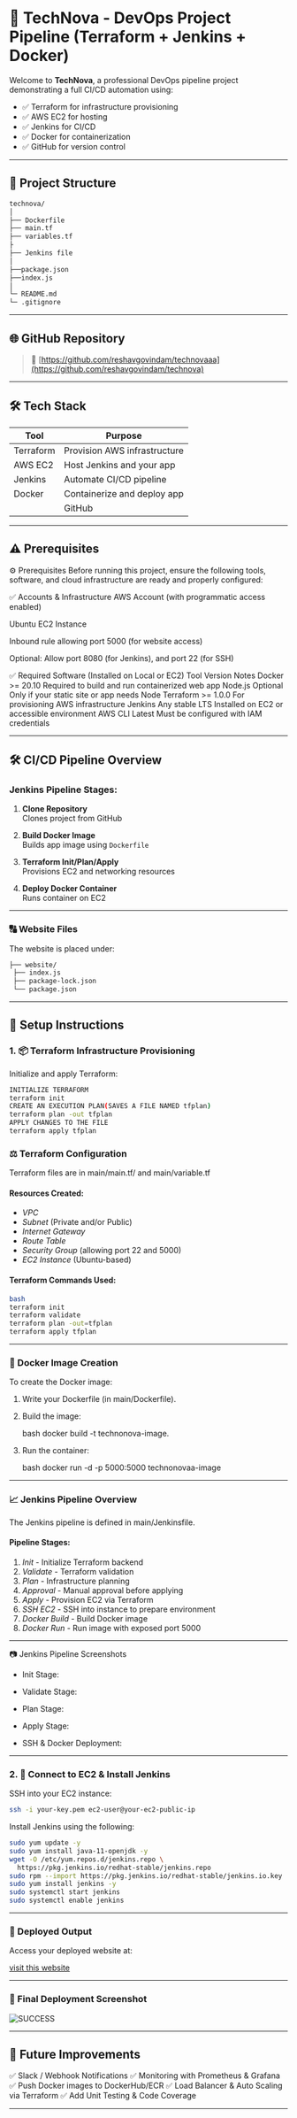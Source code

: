 # 🚀 TechNova - DevOps Project Pipeline (Terraform + Jenkins + Docker)

Welcome to **TechNova**, a professional DevOps pipeline project demonstrating a full CI/CD automation using:

- ✅ Terraform for infrastructure provisioning
- ✅ AWS EC2 for hosting
- ✅ Jenkins for CI/CD
- ✅ Docker for containerization
- ✅ GitHub for version control

---

## 📁 Project Structure

```bash
technova/
│
├── Dockerfile
├── main.tf
├── variables.tf
├
├── Jenkins file
│   
├──package.json           
├──index.js
│   
└─ README.md
└─ .gitignore


```

---

## 🌐 GitHub Repository

> 🔗 [https://github.com/reshavgovindam/technovaaa](https://github.com/reshavgovindam/technova)

---

## 🛠️ Tech Stack

| Tool        | Purpose                            |
|-------------|-------------------------------------|
| Terraform   | Provision AWS infrastructure        |
| AWS EC2     | Host Jenkins and your app           |
| Jenkins     | Automate CI/CD pipeline             |
| Docker      | Containerize and deploy app         |
| |GitHub     | Version control & repo hosting      | 


---
## ⚠️ Prerequisites

⚙️ Prerequisites
Before running this project, ensure the following tools, software, and cloud infrastructure are ready and properly configured:

✅ Accounts & Infrastructure
AWS Account (with programmatic access enabled)

Ubuntu EC2 Instance

Inbound rule allowing port 5000 (for website access)

Optional: Allow port 8080 (for Jenkins), and port 22 (for SSH)

✅ Required Software (Installed on Local or EC2)
Tool	Version	Notes
Docker	>= 20.10	Required to build and run containerized web app
Node.js	Optional	Only if your static site or app needs Node
Terraform	>= 1.0.0	For provisioning AWS infrastructure
Jenkins	Any stable LTS	Installed on EC2 or accessible environment
AWS CLI	Latest	Must be configured with IAM credentials

---
## 🛠️ CI/CD Pipeline Overview

### Jenkins Pipeline Stages:

1. **Clone Repository**  
   Clones project from GitHub

2. **Build Docker Image**  
   Builds app image using `Dockerfile`

3. **Terraform Init/Plan/Apply**  
   Provisions EC2 and networking resources

4. **Deploy Docker Container**  
   Runs container on EC2
---
### 🔠 Website Files

The  website is placed under:

```bash
├── website/
 ├── index.js
 ├── package-lock.json
 └── package.json
```
---
## 🔧 Setup Instructions

### 1. 📦 Terraform Infrastructure Provisioning

Initialize and apply Terraform:

```bash
INITIALIZE TERRAFORM
terraform init
CREATE AN EXECUTION PLAN(SAVES A FILE NAMED tfplan)
terraform plan -out tfplan
APPLY CHANGES TO THE FILE
terraform apply tfplan
```
### ⚖ Terraform Configuration

Terraform files are in main/main.tf/ and main/variable.tf

#### Resources Created:

* *VPC*
* *Subnet* (Private and/or Public)
* *Internet Gateway*
* *Route Table*
* *Security Group* (allowing port 22 and 5000)
* *EC2 Instance* (Ubuntu-based)

#### Terraform Commands Used:
```bash
bash
terraform init
terraform validate
terraform plan -out=tfplan
terraform apply tfplan


```
---
### 🚀 Docker Image Creation

To create the Docker image:

1. Write your Dockerfile (in main/Dockerfile).
2. Build the image:

   bash
   docker build -t technonova-image.
   
3. Run the container:

   bash
   docker run -d -p 5000:5000 technonovaa-image
---




### 📈 Jenkins Pipeline Overview

The Jenkins pipeline is defined in main/Jenkinsfile.

#### Pipeline Stages:

1. *Init* - Initialize Terraform backend
2. *Validate* - Terraform validation
3. *Plan* - Infrastructure planning
4. *Approval* - Manual approval before applying
5. *Apply* - Provision EC2 via Terraform
6. *SSH EC2* - SSH into instance to prepare environment
7. *Docker Build* - Build Docker image
8. *Docker Run* - Run image with exposed port 5000

---
📷 Jenkins Pipeline Screenshots

* Init Stage:
   

* Validate Stage:

  

* Plan Stage:

  

* Apply Stage:

  

* SSH & Docker Deployment:

  

---








### 2. 🔑 Connect to EC2 & Install Jenkins

SSH into your EC2 instance:

```bash
ssh -i your-key.pem ec2-user@your-ec2-public-ip
```

Install Jenkins using the following:

```bash
sudo yum update -y
sudo yum install java-11-openjdk -y
wget -O /etc/yum.repos.d/jenkins.repo \
  https://pkg.jenkins.io/redhat-stable/jenkins.repo
sudo rpm --import https://pkg.jenkins.io/redhat-stable/jenkins.io.key
sudo yum install jenkins -y
sudo systemctl start jenkins
sudo systemctl enable jenkins
```




---

### 🚩 Deployed Output

Access your deployed website at:

[visit this website](http://13.61.18.99:5000)


---
### 📸 Final Deployment Screenshot

![SUCCESS](https://github.com/user-attachments/assets/20671e7f-66a4-4cab-9116-74892ae4a7fd)








---

## 🔮 Future Improvements

✅ Slack / Webhook Notifications
✅ Monitoring with Prometheus & Grafana
✅ Push Docker images to DockerHub/ECR
✅ Load Balancer & Auto Scaling via Terraform
✅ Add Unit Testing & Code Coverage


---














